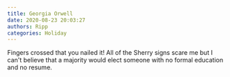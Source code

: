```yaml
---
title: Georgia Orwell
date: 2020-08-23 20:03:27
authors: Ripp
categories: Holiday
---
```


 Fingers crossed that you nailed it! All of the Sherry signs scare me but I can't believe that a majority would elect someone with no formal education and no resume.